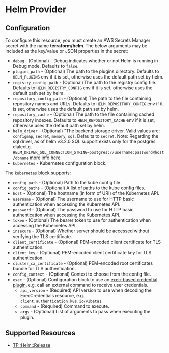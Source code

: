 # Helm Provider

## Configuration

To configure this resource, you must create an AWS Secrets Manager secret with the name **terraform/helm**. The below arguments may be included as the key/value or JSON properties in the secret:

* `debug` - (Optional) - Debug indicates whether or not Helm is running in Debug mode. Defaults to `false`.
* `plugins_path` - (Optional) The path to the plugins directory. Defaults to `HELM_PLUGINS` env if it is set, otherwise uses the default path set by helm.
* `registry_config_path` - (Optional) The path to the registry config file. Defaults to `HELM_REGISTRY_CONFIG` env if it is set, otherwise uses the default path set by helm.
* `repository_config_path` - (Optional) The path to the file containing repository names and URLs. Defaults to `HELM_REPOSITORY_CONFIG` env if it is set, otherwise uses the default path set by helm.
* `repository_cache` - (Optional) The path to the file containing cached repository indexes. Defaults to `HELM_REPOSITORY_CACHE` env if it is set, otherwise uses the default path set by helm.
* `helm_driver` - (Optional) "The backend storage driver. Valid values are: `configmap`, `secret`, `memory`, `sql`. Defaults to `secret`.
  Note: Regarding the sql driver, as of helm v3.2.0 SQL support exists only for the postgres dialect.g. `HELM_DRIVER_SQL_CONNECTION_STRING=postgres://username:password@host/dbname` more info [here](https://pkg.go.dev/github.com/lib/pq).
* `kubernetes` - Kubernetes configuration block.

The `kubernetes` block supports:

* `config_path` - (Optional) Path to the kube config file.
* `config_paths` - (Optional) A list of paths to the kube config files.
* `host` - (Optional) The hostname (in form of URI) of the Kubernetes API.
* `username` - (Optional) The username to use for HTTP basic authentication when accessing the Kubernetes API.
* `password` - (Optional) The password to use for HTTP basic authentication when accessing the Kubernetes API.
* `token` - (Optional) The bearer token to use for authentication when accessing the Kubernetes API.
* `insecure` - (Optional) Whether server should be accessed without verifying the TLS certificate.
* `client_certificate` - (Optional) PEM-encoded client certificate for TLS authentication.
* `client_key` - (Optional) PEM-encoded client certificate key for TLS authentication.
* `cluster_ca_certificate` - (Optional) PEM-encoded root certificates bundle for TLS authentication.
* `config_context` - (Optional) Context to choose from the config file.
* `exec` - (Optional) Configuration block to use an [exec-based credential plugin](https://kubernetes.io/docs/reference/access-authn-authz/authentication/#client-go-credential-plugins), e.g. call an external command to receive user credentials.
  * `api_version` - (Required) API version to use when decoding the ExecCredentials resource, e.g. `client.authentication.k8s.io/v1beta1`.
  * `command` - (Required) Command to execute.
  * `args` - (Optional) List of arguments to pass when executing the plugin.


## Supported Resources

* [TF::Helm::Release](../resources/helm/TF-Helm-Release/docs/README.md)